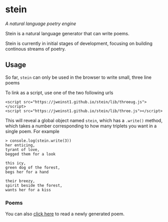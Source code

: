 # stein

*A natural language poetry engine*

Stein is a natural language generator that can write poems.

Stein is currently in initial stages of development, focusing on building continous streams of poetry.

## Usage

So far, `stein` can only be used in the browser to write small, three line poems

To link as a script, use one of the two following urls

```
<script src="https://jweinst1.github.io/stein/lib/threeug.js"></script>
<script src="https://jweinst1.github.io/stein/lib/three.js"></script>
```

This will reveal a global object named `stein`, which has a `.write()` method, which takes a number corresponding to how many
triplets you want in a single poem. For example

```
> console.log(stein.write(3))
her enticing,
tyrant of love,
begged them for a look

this icy,
green dog of the forest,
begs her for a hand

their breezy,
spirit beside the forest,
wants her for a kiss
```

### Poems

You can also [click here](https://jweinst1.github.io/stein/) to read a newly generated poem.